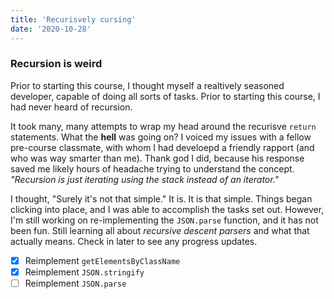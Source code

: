 ```yaml
---
title: 'Recurisvely cursing'
date: '2020-10-28'
---
```

### Recursion is weird
Prior to starting this course, I thought myself a realtively seasoned developer, capable of doing all sorts of tasks. Prior to starting this course, I had never heard of recursion.

It took many, many attempts to wrap my head around the recurisve `return` statements. What the **hell** was going on? I voiced my issues with a fellow pre-course classmate, with whom I had develoepd a friendly rapport (and who was way smarter than me). Thank god I did, because his response saved me likely hours of headache trying to understand the concept. *"Recursion is just iterating using the stack instead of an iterator."*

I thought, "Surely it's not that simple." It is. It is that simple. Things began clicking into place, and I was able to accomplish the tasks set out. However, I'm still working on re-implementing the `JSON.parse` function, and it has not been fun. Still learning all about _recursive descent parsers_ and what that actually means. Check in later to see any progress updates.

- [x] Reimplement `getElementsByClassName`
- [x] Reimplement `JSON.stringify`
- [ ] Reimplement `JSON.parse`
